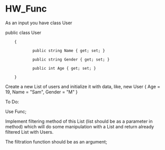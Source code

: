 # HW_Func

As an input you have class User

public class User

        {

                public string Name { get; set; }

                public string Gender { get; set; }

                public int Age { get; set; }
        
        }


Create a new List of users and initialize it with data, like, new User { Age = 19, Name = "Sam", Gender = "M" }

To Do:

Use Func;

Implement filtering method of this List (list should be as a parameter in method) which will do some manipulation with a List and return already filtered List with Users.

The filtration function should be as an argument;
